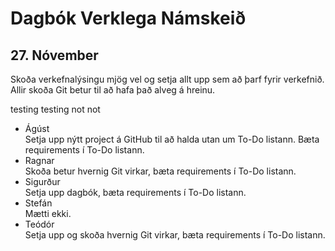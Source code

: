 # Dagbók Verklega Námskeið

## 27. Nóvember
Skoða verkefnalýsingu mjög vel og setja allt upp sem að þarf fyrir verkefnið.  
Allir skoða Git betur til að hafa það alveg á hreinu.

testing testing not not
- Ágúst  
  Setja upp nýtt project á GitHub til að halda utan um To-Do listann. Bæta requirements í To-Do listann.
- Ragnar  
  Skoða betur hvernig Git virkar, bæta requirements í To-Do listann.
- Sigurður  
  Setja upp dagbók, bæta requirements í To-Do listann.
- Stefán  
  Mætti ekki.
- Teódór  
  Setja upp og skoða hvernig Git virkar, bæta requirements í To-Do listann.

